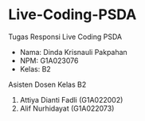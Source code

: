 # Live-Coding-PSDA
Tugas Responsi Live Coding PSDA 

- Nama: Dinda Krisnauli Pakpahan
- NPM: G1A023076
- Kelas: B2

Asisten Dosen Kelas B2
1. Attiya Dianti Fadli  (G1A022002)
2. Alif Nurhidayat      (G1A022073)
